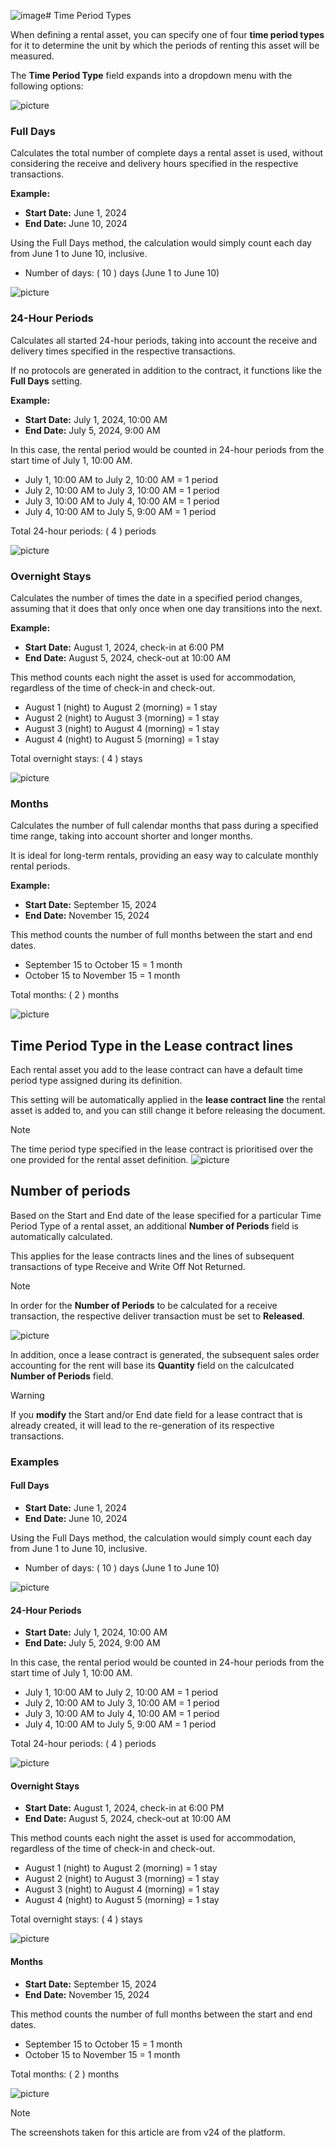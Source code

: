 ![image](https://github.com/ErpNetDocs/tech/assets/75483217/72575da6-378b-4e7c-aa78-bd573f22f526)# Time Period Types

When defining a rental asset, you can specify one of four **time period types** for it to determine the unit by which the periods of renting this asset will be measured. 

The **Time Period Type** field expands into a dropdown menu with the following options:

![picture](pictures/Time_Period_Types_Choose_03_07.png)

### Full Days

Calculates the total number of complete days a rental asset is used, without considering the receive and delivery hours specified in the respective transactions.

**Example:**
- **Start Date:** June 1, 2024
- **End Date:** June 10, 2024

Using the Full Days method, the calculation would simply count each day from June 1 to June 10, inclusive.

- Number of days: \( 10 \) days (June 1 to June 10)

![picture](pictures/Time_Period_Types_Full_Days_03_07.png)

### 24-Hour Periods

Calculates all started 24-hour periods, taking into account the receive and delivery times specified in the respective transactions. 

If no protocols are generated in addition to the contract, it functions like the **Full Days** setting.

**Example:**
- **Start Date:** July 1, 2024, 10:00 AM
- **End Date:** July 5, 2024, 9:00 AM

In this case, the rental period would be counted in 24-hour periods from the start time of July 1, 10:00 AM.

- July 1, 10:00 AM to July 2, 10:00 AM = 1 period
- July 2, 10:00 AM to July 3, 10:00 AM = 1 period
- July 3, 10:00 AM to July 4, 10:00 AM = 1 period
- July 4, 10:00 AM to July 5, 9:00 AM = 1 period

Total 24-hour periods: \( 4 \) periods

![picture](pictures/Time_Period_Types_24_Hours_Stay_03_07.png)

### Overnight Stays

Calculates the number of times the date in a specified period changes, assuming that it does that only once when one day transitions into the next.

**Example:**
- **Start Date:** August 1, 2024, check-in at 6:00 PM
- **End Date:** August 5, 2024, check-out at 10:00 AM

This method counts each night the asset is used for accommodation, regardless of the time of check-in and check-out.

- August 1 (night) to August 2 (morning) = 1 stay
- August 2 (night) to August 3 (morning) = 1 stay
- August 3 (night) to August 4 (morning) = 1 stay
- August 4 (night) to August 5 (morning) = 1 stay

Total overnight stays: \( 4 \) stays

![picture](pictures/Time_Period_Types_Night_03_07.png)

### Months

Calculates the number of full calendar months that pass during a specified time range, taking into account shorter and longer months.

It is ideal for long-term rentals, providing an easy way to calculate monthly rental periods.

**Example:**
- **Start Date:** September 15, 2024
- **End Date:** November 15, 2024

This method counts the number of full months between the start and end dates.

- September 15 to October 15 = 1 month
- October 15 to November 15 = 1 month

Total months: \( 2 \) months

![picture](pictures/Time_Period_Types_Months_period_03_07.png)


## Time Period Type in the Lease contract lines 

Each rental asset you add to the lease contract can have a default time period type assigned during its definition.

This setting will be automatically applied in the **lease contract line** the rental asset is added to, and you can still change it before releasing the document. 

> [!Note]
> The time period type specified in the lease contract is prioritised over the one provided for the rental asset definition.
![picture](pictures/Time_Period_Types_Contract_03_07.png)

## Number of periods  	

Based on the Start and End date of the lease specified for a particular Time Period Type of a rental asset, an additional **Number of Periods** field is automatically calculated.

This applies for the lease contracts lines and the lines of subsequent transactions of type Receive and Write Off Not Returned.

> [!NOTE]
> In order for the **Number of Periods** to be calculated for a receive transaction, the respective deliver transaction must be set to **Released**.

![picture](pictures/Time_Period_Types_Transactions_03_07.png)

In addition, once a lease contract is generated, the subsequent sales order accounting for the rent will base its **Quantity** field on the calculcated **Number of Periods** field. 

> [!WARNING]
> If you **modify** the Start and/or End date field for a lease contract that is already created, it will lead to the re-generation of its respective transactions.

### Examples

#### Full Days

- **Start Date:** June 1, 2024
- **End Date:** June 10, 2024

Using the Full Days method, the calculation would simply count each day from June 1 to June 10, inclusive.

- Number of days: \( 10 \) days (June 1 to June 10)

![picture](pictures/Time_Period_Types_Full_Days_03_07.png)

#### 24-Hour Periods

- **Start Date:** July 1, 2024, 10:00 AM
- **End Date:** July 5, 2024, 9:00 AM

In this case, the rental period would be counted in 24-hour periods from the start time of July 1, 10:00 AM.

- July 1, 10:00 AM to July 2, 10:00 AM = 1 period
- July 2, 10:00 AM to July 3, 10:00 AM = 1 period
- July 3, 10:00 AM to July 4, 10:00 AM = 1 period
- July 4, 10:00 AM to July 5, 9:00 AM = 1 period

Total 24-hour periods: \( 4 \) periods

![picture](pictures/Time_Period_Types_24_Hours_Stay_03_07.png)

#### Overnight Stays

- **Start Date:** August 1, 2024, check-in at 6:00 PM
- **End Date:** August 5, 2024, check-out at 10:00 AM

This method counts each night the asset is used for accommodation, regardless of the time of check-in and check-out.

- August 1 (night) to August 2 (morning) = 1 stay
- August 2 (night) to August 3 (morning) = 1 stay
- August 3 (night) to August 4 (morning) = 1 stay
- August 4 (night) to August 5 (morning) = 1 stay

Total overnight stays: \( 4 \) stays

![picture](pictures/Time_Period_Types_Night_03_07.png)

#### Months

- **Start Date:** September 15, 2024
- **End Date:** November 15, 2024

This method counts the number of full months between the start and end dates.

- September 15 to October 15 = 1 month
- October 15 to November 15 = 1 month

Total months: \( 2 \) months

![picture](pictures/Time_Period_Types_Number_of_Period_03_07.png)


> [!NOTE]
> 
> The screenshots taken for this article are from v24 of the platform.
